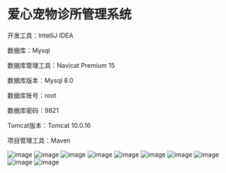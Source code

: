 # 爱心宠物诊所管理系统

开发工具：IntelliJ IDEA 

数据库：Mysql

数据库管理工具：Navicat Premium 15

数据库版本：Mysql 8.0

数据库账号：root

数据库密码：9821

Tomcat版本：Tomcat 10.0.16

项目管理工具：Maven

![image](https://user-images.githubusercontent.com/69226327/202886601-260e8ed2-52a0-44c2-b6e5-a138460139c5.png)
![image](https://user-images.githubusercontent.com/69226327/202886603-7af7895a-2a56-40eb-99d0-19a8633e572d.png)
![image](https://user-images.githubusercontent.com/69226327/202886606-d978120a-8483-4c07-a724-cc90fdad5725.png)
![image](https://user-images.githubusercontent.com/69226327/202886610-be384764-b00c-48d8-9063-3dfa2d626fac.png)
![image](https://user-images.githubusercontent.com/69226327/202886614-1815786c-27f0-4c40-b78a-f89208075360.png)
![image](https://user-images.githubusercontent.com/69226327/202886621-153f2573-46c3-424b-9479-a1b78478a457.png)
![image](https://user-images.githubusercontent.com/69226327/202886631-07a50f8f-db84-48be-9871-5770085f3aac.png)
![image](https://user-images.githubusercontent.com/69226327/202886634-dbe79da2-107c-4725-909a-7ec193433d96.png)
![image](https://user-images.githubusercontent.com/69226327/202886637-3c90ffa4-cffa-40bf-bb56-f2894bf5eb14.png)
![image](https://user-images.githubusercontent.com/69226327/202886644-316f49e9-bce6-4269-a2aa-896a9305c9fd.png)
